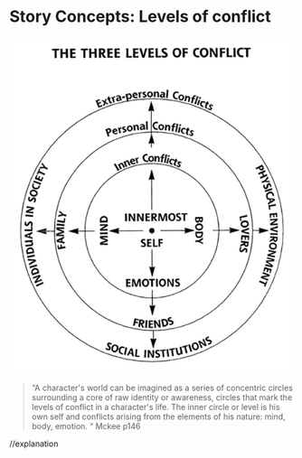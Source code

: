 # Story Concepts: Levels of conflict 

![3 Levels of conflict picture](/assets/3_levals_of_conflict.png)

>“A character's world can be imagined as a series of concentric circles surrounding a core of raw identity or awareness, circles that mark the levels of conflict in a character's life. The inner circle or level is his own self and conflicts arising from the elements of his nature: mind, body, emotion. “
Mckee p146


//explanation